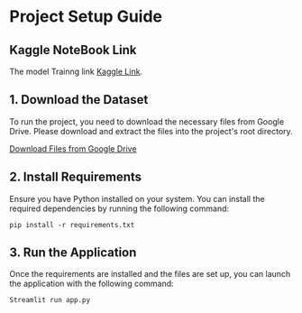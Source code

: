 
# Project Setup Guide

## Kaggle NoteBook Link
The model Trainng link [Kaggle Link](https://www.kaggle.com/code/manjuvallabha/face-mask).

## 1. Download the Dataset
To run the project, you need to download the necessary files from Google Drive. Please download and extract the files into the project's root directory.

[Download Files from Google Drive](https://drive.google.com/drive/folders/1RAKA_knlHVnBYlFXfWWLfq45s28wItNC?usp=sharing)

## 2. Install Requirements
Ensure you have Python installed on your system. You can install the required dependencies by running the following command:

```
pip install -r requirements.txt
```

## 3. Run the Application
Once the requirements are installed and the files are set up, you can launch the application with the following command:

```bash
Streamlit run app.py
